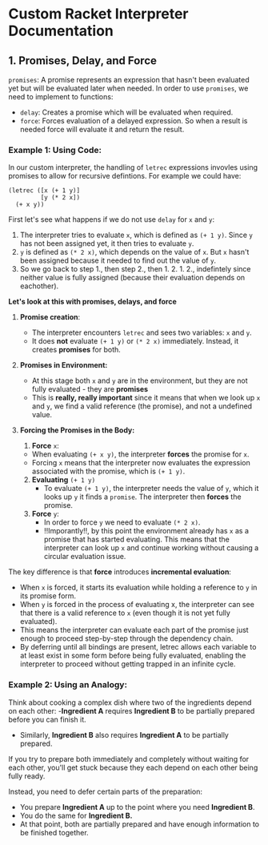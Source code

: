 # Custom Racket Interpreter Documentation

## 1. Promises, Delay, and Force
`promises`: A promise represents an expression that hasn't been evaluated yet but will be evaluated later when needed.
In order to use `promises`, we need to implement to functions: 

- `delay`: Creates a promise which will be evaluated when required.
- `force`: Forces evaluation of a delayed expression. So when a result is needed force will evaluate it and return the result.

### Example 1: Using Code:
In our custom interpreter, the handling of `letrec` expressions invovles using promises to allow for recursive defintions. 
For example we could have: 
```
(letrec ([x (+ 1 y)]
         [y (* 2 x])
  (+ x y))
  ```
First let's see what happens if we do not use `delay` for `x` and `y`:
1. The interpreter tries to evaluate `x`, which is defined as `(+ 1 y)`. Since `y` has not been assigned yet, it then tries to evaluate `y`.
2. `y` is defined as `(* 2 x)`, which depends on the value of `x`. But `x` hasn't been assigned because it needed to find out the value of `y`.
3. So we go back to step 1., then step 2., then 1. 2. 1. 2., indefintely since neither value is fully assigned (because their evaluation depends on eachother).

**Let's look at this with promises, delays, and force**
1. **Promise creation**:

   - The interpreter encounters `letrec` and sees two variables: `x` and `y`.
   - It does **not** evaluate `(+ 1 y)` or `(* 2 x)` immediately. Instead, it creates **promises** for both.

2. **Promises in Environment:**

   - At this stage both `x` and `y` are in the environment, but they are not fully evaluated - they are **promises**
   - This is **really, really important** since it means that when we look up `x` and `y`, we find a valid reference (the promise), and not a undefined value.
3. **Forcing the Promises in the Body:**

   1.  **Force** `x`:
      - When evaluating `(+ x y)`, the interpreter **forces** the promise for `x`.
      - Forcing `x` means that the interpreter now evaluates the expression associated with the promise, which is `(+ 1 y)`.
   2. **Evaluating** `(+ 1 y)`
      - To evaluate `(+ 1 y)`, the interpreter needs the value of `y`, which it looks up `y` it finds a `promise`.
        The interpreter then **forces** the promise.
   3. **Force** `y`:
      - In order to force `y` we need to evaluate `(* 2 x)`.
      - !!Imporantly!!, by this point the environment already has `x` as a promise that has started evaluating. This means that the interpreter can look up `x` and continue working without causing a circular evaluation issue.

The key difference is that **force** introduces **incremental evaluation**:
- When `x` is forced, it starts its evaluation while holding a reference to `y` in its promise form.
- When `y` is forced in the process of evaluating x, the interpreter can see that there is a valid reference to `x` (even though it is not yet fully evaluated).
- This means the interpreter can evaluate each part of the promise just enough to proceed step-by-step through the dependency chain.
- By deferring until all bindings are present, letrec allows each variable to at least exist in some form before being fully evaluated, enabling the interpreter to proceed without getting trapped in an infinite cycle.

### Example 2: Using an Analogy:
Think about cooking a complex dish where two of the ingredients depend on each other:
-**Ingredient A** requires **Ingredient B** to be partially prepared before you can finish it.
- Similarly, **Ingredient B** also requires **Ingredient A** to be partially prepared.

If you try to prepare both immediately and completely without waiting for each other, you'll get stuck because they each depend on each other being fully ready.

Instead, you need to defer certain parts of the preparation:
- You prepare **Ingredient A** up to the point where you need **Ingredient B**.
- You do the same for **Ingredient B.**
- At that point, both are partially prepared and have enough information to be finished together.
